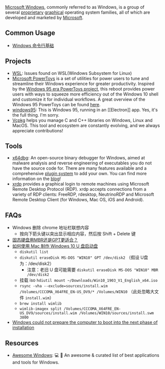[Microsoft Windows](https://en.wikipedia.org/wiki/Microsoft_Windows), commonly referred to as Windows, is a group of several [proprietary](https://en.wikipedia.org/wiki/Proprietary_software) [graphical](https://en.wikipedia.org/wiki/Graphical_user_interface) operating system families, all of which are developed and marketed by [Microsoft](https://en.wikipedia.org/wiki/Microsoft).



## Common Usage
- [Windows 命令行基础](https://blog.henix.info/blog/windows-cmdbasic/)



## Projects
- [WSL](https://github.com/microsoft/WSL): Issues found on WSL(Windows Subsystem for Linux)
- [Microsoft PowerToys](https://github.com/microsoft/PowerToys) is a set of utilities for power users to tune and streamline their Windows experience for greater productivity. Inspired by the [Windows 95 era PowerToys project](https://en.wikipedia.org/wiki/Microsoft_PowerToys), this reboot provides power users with ways to squeeze more efficiency out of the Windows 10 shell and customize it for individual workflows. A great overview of the Windows 95 PowerToys can be found [here](https://socket3.wordpress.com/2016/10/22/using-windows-95-powertoys/).
- [windows95](https://github.com/felixrieseberg/windows95): This is Windows 95, running in an [[Electron]] app. Yes, it's the full thing. I'm sorry.
- [Vcpkg](https://github.com/microsoft/vcpkg) helps you manage C and C++ libraries on Windows, Linux and MacOS. This tool and ecosystem are constantly evolving, and we always appreciate contributions!



## Tools
- [x64dbg](https://github.com/x64dbg/x64dbg): An open-source binary debugger for Windows, aimed at malware analysis and reverse engineering of executables you do not have the source code for. There are many features available and a comprehensive [plugin system](http://plugins.x64dbg.com/) to add your own. You can find more information on the [blog](https://x64dbg.com/blog)!
- [xrdp](https://github.com/neutrinolabs/xrdp) provides a graphical login to remote machines using Microsoft Remote Desktop Protocol (RDP). xrdp accepts connections from a variety of RDP clients: FreeRDP, rdesktop, NeutrinoRDP and Microsoft Remote Desktop Client (for Windows, Mac OS, iOS and Android).



## FAQs
- Windows 删除 chrome 地址栏联想内容
  - 按向下箭头键以突出显示相应内容，然后按 Shift + Delete 键
- [固态硬盘用MBR还是GPT更适合？](https://www.cnblogs.com/zhuyongzhe/p/7362850.html)
- [如何使用 Mac 制作 Windows 10 U 盘启动盘](https://www.freecodecamp.org/chinese/news/how-make-a-windows-10-usb-using-your-mac-build-a-bootable-iso-from-your-macs-terminal/)
  - `diskutil list`
  - `diskutil eraseDisk MS-DOS "WIN10" GPT /dev/disk2` （假设 U盘 为：/dev/disk2）
    - 注意：老旧 U 盘可能需要 `diskutil eraseDisk MS-DOS "WIN10" MBR /dev/disk2`
  - 挂载 iso `hdiutil mount ~/Downloads/Win10_1903_V1_English_x64.iso`
  - `rsync -vha --exclude=sources/install.wim /Volumes/CCCOMA_X64FRE_EN-US_DV9/* /Volumes/WIN10` （此处忽略大文件 `install.wim`）
  - `brew install wimlib`
  - `wimlib-imagex split /Volumes/CCCOMA_X64FRE_EN-US_DV9/sources/install.wim /Volumes/WIN10/sources/install.swm 3800`
- [Windows could not prepare the computer to boot into the next phase of installation](https://superuser.com/questions/1381492/why-does-windows-10-fail-to-install-on-uefi-gpt-laptop)



## Resources
- [Awesome Windows](https://github.com/Awesome-Windows/Awesome): 💻 🎉 An awesome & curated list of best applications and tools for Windows.
